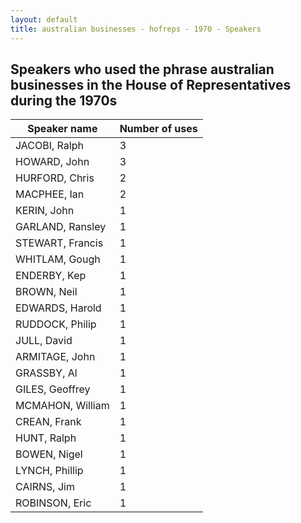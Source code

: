 ```yaml
---
layout: default
title: australian businesses - hofreps - 1970 - Speakers
---
```

## Speakers who used the phrase **australian businesses** in the House of Representatives during the 1970s

| Speaker name | Number of uses |
|--------------|----------------|
|JACOBI, Ralph|3|
|HOWARD, John|3|
|HURFORD, Chris|2|
|MACPHEE, Ian|2|
|KERIN, John|1|
|GARLAND, Ransley|1|
|STEWART, Francis|1|
|WHITLAM, Gough|1|
|ENDERBY, Kep|1|
|BROWN, Neil|1|
|EDWARDS, Harold|1|
|RUDDOCK, Philip|1|
|JULL, David|1|
|ARMITAGE, John|1|
|GRASSBY, Al|1|
|GILES, Geoffrey|1|
|MCMAHON, William|1|
|CREAN, Frank|1|
|HUNT, Ralph|1|
|BOWEN, Nigel|1|
|LYNCH, Phillip|1|
|CAIRNS, Jim|1|
|ROBINSON, Eric|1|
